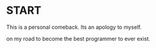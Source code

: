 # START
This is a personal comeback. Its an apology to myself.

on my road to become the best programmer to ever exist.
